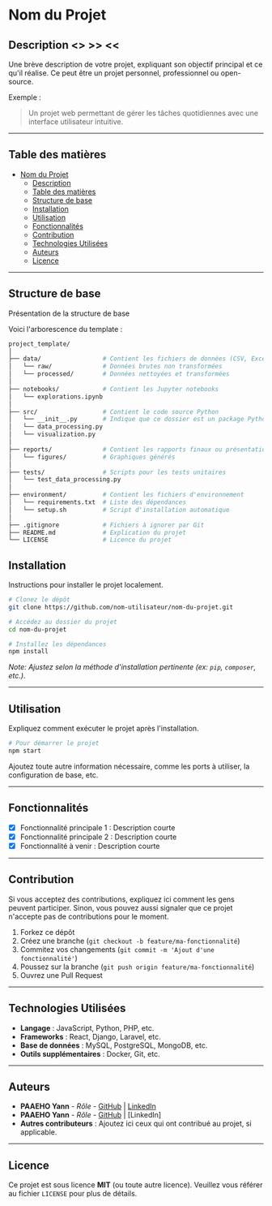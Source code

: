 
# Nom du Projet

## Description <> >> <<
Une brève description de votre projet, expliquant son objectif principal et ce qu'il réalise. Ce peut être un projet personnel, professionnel ou open-source.

Exemple :
> Un projet web permettant de gérer les tâches quotidiennes avec une interface utilisateur intuitive.

---

## Table des matières
- [Nom du Projet](#nom-du-projet)
  - [Description](#description)
  - [Table des matières](#table-des-matières)
  - [Structure de base](#structure-de-base)
  - [Installation](#installation)
  - [Utilisation](#utilisation)
  - [Fonctionnalités](#fonctionnalités)
  - [Contribution](#contribution)
  - [Technologies Utilisées](#technologies-utilisées)
  - [Auteurs](#auteurs)
  - [Licence](#licence)

---

## Structure de base

Présentation de la structure de base

Voici l'arborescence du template :

```bash
project_template/
│
├── data/                 # Contient les fichiers de données (CSV, Excel, etc.)
│   └── raw/              # Données brutes non transformées
│   └── processed/        # Données nettoyées et transformées
│
├── notebooks/            # Contient les Jupyter notebooks
│   └── explorations.ipynb
│
├── src/                  # Contient le code source Python
│   └── __init__.py       # Indique que ce dossier est un package Python
│   └── data_processing.py
│   └── visualization.py
│
├── reports/              # Contient les rapports finaux ou présentations
│   └── figures/          # Graphiques générés
│
├── tests/                # Scripts pour les tests unitaires
│   └── test_data_processing.py
│
├── environment/          # Contient les fichiers d'environnement
│   └── requirements.txt  # Liste des dépendances
│   └── setup.sh          # Script d'installation automatique
│
├── .gitignore            # Fichiers à ignorer par Git
├── README.md             # Explication du projet
└── LICENSE               # Licence du projet
```

## Installation

Instructions pour installer le projet localement.

```bash
# Clonez le dépôt
git clone https://github.com/nom-utilisateur/nom-du-projet.git

# Accédez au dossier du projet
cd nom-du-projet

# Installez les dépendances
npm install
```

*Note: Ajustez selon la méthode d'installation pertinente (ex: `pip`, `composer`, etc.).*

---

## Utilisation

Expliquez comment exécuter le projet après l'installation.

```bash
# Pour démarrer le projet
npm start
```

Ajoutez toute autre information nécessaire, comme les ports à utiliser, la configuration de base, etc.

---

## Fonctionnalités

- [x] Fonctionnalité principale 1 : Description courte
- [x] Fonctionnalité principale 2 : Description courte
- [x] Fonctionnalité à venir : Description courte

---

## Contribution

Si vous acceptez des contributions, expliquez ici comment les gens peuvent participer. Sinon, vous pouvez aussi signaler que ce projet n'accepte pas de contributions pour le moment.

1. Forkez ce dépôt
2. Créez une branche (`git checkout -b feature/ma-fonctionnalité`)
3. Commitez vos changements (`git commit -m 'Ajout d'une fonctionnalité'`)
4. Poussez sur la branche (`git push origin feature/ma-fonctionnalité`)
5. Ouvrez une Pull Request

---

## Technologies Utilisées

- **Langage** : JavaScript, Python, PHP, etc.
- **Frameworks** : React, Django, Laravel, etc.
- **Base de données** : MySQL, PostgreSQL, MongoDB, etc.
- **Outils supplémentaires** : Docker, Git, etc.

---

## Auteurs

- **PAAEHO Yann** - _Rôle_ - [GitHub](https://github.com/pyann-gitpro/) | [LinkedIn](https://www.linkedin.com/in/yann-paaeho)
- **PAAEHO Yann** - _Rôle_ - [GitHub](https://github.com/nom-utilisateur) | [LinkedIn]
- **Autres contributeurs** : 
Ajoutez ici ceux qui ont contribué au projet, si applicable.

---

## Licence

Ce projet est sous licence **MIT** (ou toute autre licence). Veuillez vous référer au fichier `LICENSE` pour plus de détails.
